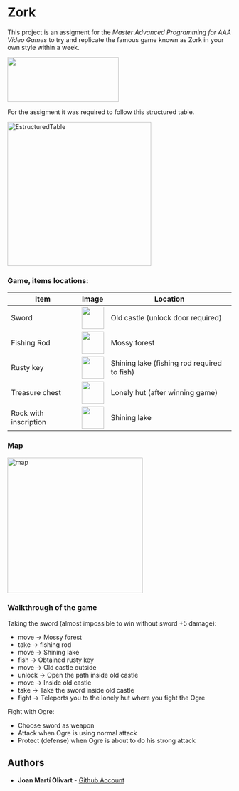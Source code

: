 # Zork
This project is an assigment for the  *Master Advanced Programming for AAA Video Games*  to try and replicate the famous game known as Zork in your own style within a week.

  <img src=https://substackcdn.com/image/fetch/w_1200,h_600,c_fill,f_jpg,q_auto:good,fl_progressive:steep,g_auto/https%3A%2F%2Fbucketeer-e05bbc84-baa3-437e-9518-adb32be77984.s3.amazonaws.com%2Fpublic%2Fimages%2F0090f1f5-4ec9-4418-a51b-b41928580ff5_900x374.jpeg width="250" height="100">

For the assigment it was required to follow this structured table.

<img width="323" alt="EstructuredTable" src="https://github.com/user-attachments/assets/7589b633-3581-423c-addd-3c05276fce05">


### Game, items locations:

| Item  |  Image | Location |
| ------------- | ------------- | ---|
| Sword | <img src=https://github.com/user-attachments/assets/610e8523-ee3b-418c-8d3c-851fff1e2381 width="50" height="50" >  |  Old castle (unlock door required) |
| Fishing Rod  | <img src=https://github.com/user-attachments/assets/ead73442-f2a9-4258-8fa9-03261662e1e7 width="50" height="50" > | Mossy forest |
| Rusty key | <img src=https://github.com/user-attachments/assets/cccd04e7-b352-4acb-af3e-4dc29c1aae8a width="50" height="50">  | Shining lake (fishing rod required to fish) |
| Treasure chest  | <img src=https://github.com/user-attachments/assets/b242a0af-ea39-4ed8-8459-bf674a786bb9 width="50" height="50">  | Lonely hut (after winning game) |
| Rock with inscription |  <img src=https://github.com/user-attachments/assets/13a7c92c-35b7-4dd2-80eb-1367f4224d12  width="50" height="50">| Shining lake


### Map

<img width="304" alt="map" src="https://github.com/user-attachments/assets/56792076-5795-4c12-8937-f8b258851523">

### Walkthrough of the game

Taking the sword (almost impossible to win without sword +5 damage):
- move -> Mossy forest
- take -> fishing rod
- move -> Shining lake
- fish -> Obtained rusty key
- move -> Old castle outside
- unlock -> Open the path inside old castle
- move -> Inside old castle
- take -> Take the sword inside old castle
- fight -> Teleports you to the lonely hut where you fight the Ogre

Fight with Ogre:
- Choose sword as weapon
- Attack when Ogre is using normal attack
- Protect (defense) when Ogre is about to do his strong attack


## Authors
* **Joan Martí Olivart** - [Github Account](https://github.com/jmartiolivart)
